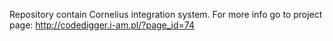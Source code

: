 Repository contain Cornelius integration system.
For more info go to project page: http://codedigger.i-am.pl/?page_id=74